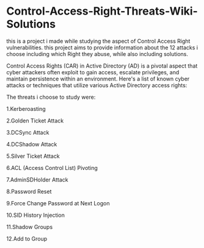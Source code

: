 # Control-Access-Right-Threats-Wiki-Solutions
this is a project i made while studying the aspect of Control Access Right vulnerabilities.
this project aims to provide information about the 12 attacks i choose including which Right they abuse, while also including solutions. 

Control Access Rights (CAR) 
in Active Directory (AD) is a pivotal aspect that cyber attackers often exploit to gain access, escalate privileges, and maintain persistence within an environment. Here's a list of known cyber attacks or techniques that utilize various Active Directory access rights:

The threats i choose to study were:

1.Kerberoasting

2.Golden Ticket Attack

3.DCSync Attack

4.DCShadow Attack

5.Silver Ticket Attack

6.ACL (Access Control List) Pivoting

7.AdminSDHolder Attack

8.Password Reset

9.Force Change Password at Next Logon

10.SID History Injection

11.Shadow Groups

12.Add to Group
